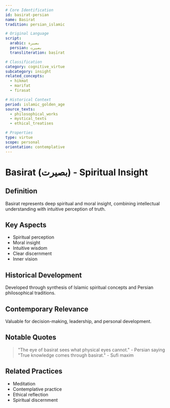 ```yaml
---
# Core Identification
id: basirat-persian
name: Basirat
tradition: persian_islamic

# Original Language
script:
  arabic: بصيرة
  persian: بصیرت
  transliteration: baṣīrat

# Classification
category: cognitive_virtue
subcategory: insight
related_concepts:
  - hikmat
  - marifat
  - firasat

# Historical Context
period: islamic_golden_age
source_texts:
  - philosophical_works
  - mystical_texts
  - ethical_treatises

# Properties
type: virtue
scope: personal
orientation: contemplative
---
```


# Basirat (بصیرت) - Spiritual Insight

## Definition
Basirat represents deep spiritual and moral insight, combining intellectual understanding with intuitive perception of truth.

## Key Aspects
- Spiritual perception
- Moral insight
- Intuitive wisdom
- Clear discernment
- Inner vision

## Historical Development
Developed through synthesis of Islamic spiritual concepts and Persian philosophical traditions.

## Contemporary Relevance
Valuable for decision-making, leadership, and personal development.

## Notable Quotes
> "The eye of basirat sees what physical eyes cannot." - Persian saying
> "True knowledge comes through basirat." - Sufi maxim

## Related Practices
- Meditation
- Contemplative practice
- Ethical reflection
- Spiritual discernment